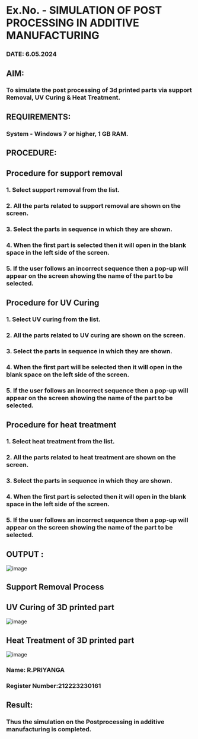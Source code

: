 # Ex.No.  - SIMULATION OF POST PROCESSING IN ADDITIVE MANUFACTURING

### DATE: 6.05.2024

## AIM: 
### To simulate the post processing of 3d printed parts via support Removal, UV Curing & Heat Treatment.

## REQUIREMENTS:
### System - Windows 7 or higher, 1 GB RAM.

## PROCEDURE:

## Procedure for support removal
### 1.	Select support removal from the list.
### 2.	All the parts related to support removal are shown on the screen.
### 3.	Select the parts in sequence in which they are shown.
### 4.	When the first part is selected then it will open in the blank space in the left side of the screen.
### 5.	If the user follows an incorrect sequence then a pop-up will appear on the screen showing the name of the part to be selected.

## Procedure for UV Curing
### 1.	Select UV curing from the list.
### 2.	All the parts related to UV curing are shown on the screen.
### 3.	Select the parts in sequence in which they are shown.
### 4.	When the first part will be selected then it will open in the blank space on the left side of the screen.
### 5.	If the user follows an incorrect sequence then a pop-up will appear on the screen showing the name of the part to be selected.

## Procedure for heat treatment
### 1.	Select heat treatment from the list.
### 2.	All the parts related to heat treatment are shown on the screen.
### 3.	Select the parts in sequence in which they are shown.
### 4.	When the first part is selected then it will open in the blank space in the left side of the screen.
### 5.	If the user follows an incorrect sequence then a pop-up will appear on the screen showing the name of the part to be selected.

## OUTPUT :
![image](https://github.com/Priyangarajapandiyan/Ex.No.9---SIMULATION-OF-POST--PROCESSING-IN-ADDITIVE-MANUFACTURING/assets/144872535/895f016a-d813-4645-80c7-a668a7416155)

## Support Removal Process
## UV Curing of 3D printed part
![image](https://github.com/Priyangarajapandiyan/Ex.No.9---SIMULATION-OF-POST--PROCESSING-IN-ADDITIVE-MANUFACTURING/assets/144872535/637b16c1-de20-4591-a2d1-a5e65b5adab7)


## Heat Treatment of 3D printed part
![image](https://github.com/Priyangarajapandiyan/Ex.No.9---SIMULATION-OF-POST--PROCESSING-IN-ADDITIVE-MANUFACTURING/assets/144872535/fc4f6aca-c085-4656-95d5-b0aed33140e0)


### Name: R.PRIYANGA
### Register Number:212223230161

## Result: 
### Thus the simulation on the Postprocessing in additive manufacturing is completed.
